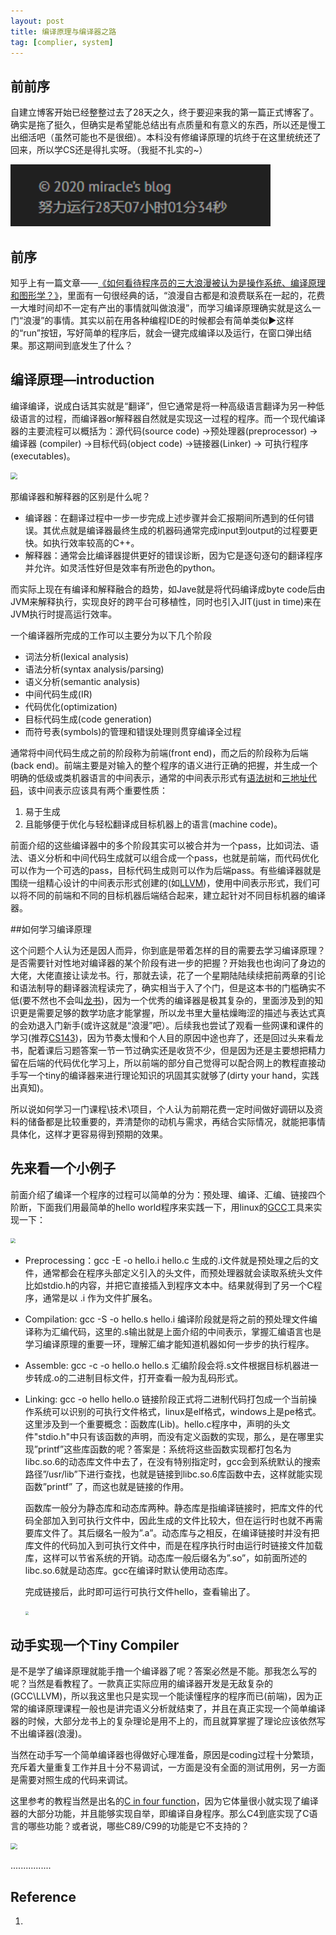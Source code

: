 ```yaml
---
layout: post
title: 编译原理与编译器之路
tag: [complier, system]
---
```


## 前前序
自建立博客开始已经整整过去了28天之久，终于要迎来我的第一篇正式博客了。确实是拖了挺久，但确实是希望能总结出有点质量和有意义的东西，所以还是慢工出细活吧（虽然可能也不是很细）。本科没有修编译原理的坑终于在这里统统还了回来，所以学CS还是得扎实呀。（我挺不扎实的~）



<img src="../assets/images/Compiler/time.jpg" style="zoom:150%;" /> 



## 前序
知乎上有一篇文章——[《如何看待程序员的三大浪漫被认为是操作系统、编译原理和图形学？》](https://www.zhihu.com/question/27323148/answer/36153626)，里面有一句很经典的话，“浪漫自古都是和浪费联系在一起的，花费一大堆时间却不一定有产出的事情就叫做浪漫”，而学习编译原理确实就是这么一门“浪漫”的事情。其实以前在用各种编程IDE的时候都会有简单类似▶️这样的“run”按钮，写好简单的程序后，就会一键完成编译以及运行，在窗口弹出结果。那这期间到底发生了什么？
## 编译原理—introduction

编译编译，说成白话其实就是“翻译”，但它通常是将一种高级语言翻译为另一种低级语言的过程，而编译器or解释器自然就是实现这一过程的程序。而一个现代编译器的主要流程可以概括为：源代码(source code) →预处理器(preprocessor) → 编译器 (compiler) →目标代码(object code) →链接器(Linker) → 可执行程序(executables)。

<img src="/Users/miracle/Desktop/miraclezqc.github.io/assets/images/Compiler/process.png" style="zoom:67%;" />

那编译器和解释器的区别是什么呢？

- 编译器：在翻译过程中一步一步完成上述步骤并会汇报期间所遇到的任何错误。其优点就是编译器最终生成的机器码通常完成input到output的过程要更快。如执行效率较高的C++。
- 解释器：通常会比编译器提供更好的错误诊断，因为它是逐句逐句的翻译程序并允许。如灵活性好但是效率有所逊色的python。

而实际上现在有编译和解释融合的趋势，如Jave就是将代码编译成byte code后由JVM来解释执行，实现良好的跨平台可移植性，同时也引入JIT(just in time)来在JVM执行时提高运行效率。

一个编译器所完成的工作可以主要分为以下几个阶段

- 词法分析(lexical analysis)
- 语法分析(syntax analysis/parsing)
- 语义分析(semantic analysis)
- 中间代码生成(IR)
- 代码优化(optimization)
- 目标代码生成(code generation)
- 而符号表(symbols)的管理和错误处理则贯穿编译全过程

通常将中间代码生成之前的阶段称为前端(front end)，而之后的阶段称为后端(back end)。前端主要是对输入的整个程序的语义进行正确的把握，并生成一个明确的低级或类机器语言的中间表示，通常的中间表示形式有[语法树](https://zh.wikipedia.org/zh-hans/%E6%8A%BD%E8%B1%A1%E8%AA%9E%E6%B3%95%E6%A8%B9)和[三地址代码](https://www.wikiwand.com/zh-sg/%E4%B8%89%E4%BD%8D%E5%9D%80%E7%A2%BC)，该中间表示应该具有两个重要性质：

1. 易于生成
2. 且能够便于优化与轻松翻译成目标机器上的语言(machine code)。

前面介绍的这些编译器中的多个阶段其实可以被合并为一个pass，比如词法、语法、语义分析和中间代码生成就可以组合成一个pass，也就是前端，而代码优化可以作为一个可选的pass，目标代码生成则可以作为后端pass。有些编译器就是围绕一组精心设计的中间表示形式创建的(如[LLVM](https://www.zhihu.com/question/31404020/answer/51870193))，使用中间表示形式，我们可以将不同的前端和不同的目标机器后端结合起来，建立起针对不同目标机器的编译器。



##如何学习编译原理

这个问题个人认为还是因人而异，你到底是带着怎样的目的需要去学习编译原理？是否需要针对性地对编译器的某个阶段有进一步的把握？开始我也也询问了身边的大佬，大佬直接让读龙书。行，那就去读，花了一个星期陆陆续续把前两章的引论和语法制导的翻译器流程读完了，确实相当于入了个门，但是这本书的门槛确实不低(要不然也不会叫[龙书](https://www.zhihu.com/search?type=content&q=%E4%B8%BA%E4%BB%80%E4%B9%88%E5%8F%AB%E9%BE%99%E4%B9%A6))，因为一个优秀的编译器是极其复杂的，里面涉及到的知识更是需要足够的数学功底才能掌握，所以龙书里大量枯燥晦涩的描述与表达式真的会劝退入门新手(或许这就是“浪漫”吧）。后续我也尝试了观看一些网课和课件的学习(推荐[CS143](https://web.stanford.edu/class/cs143/))，因为节奏太慢和个人目的原因中途也弃了，还是回过头来看龙书，配着课后习题答案一节一节过确实还是收货不少，但是因为还是主要想把精力留在后端的代码优化学习上，所以前端的部分自己觉得可以配合网上的教程直接动手写一个tiny的编译器来进行理论知识的巩固其实就够了(dirty your hand，实践出真知)。

所以说如何学习一门课程\技术\项目，个人认为前期花费一定时间做好调研以及资料的储备都是比较重要的，弄清楚你的动机与需求，再结合实际情况，就能把事情具体化，这样才更容易得到预期的效果。



## 先来看一个小例子

前面介绍了编译一个程序的过程可以简单的分为：预处理、编译、汇编、链接四个阶断，下面我们用最简单的hello world程序来实践一下，用linux的[GCC](https://zh.wikipedia.org/wiki/GCC)工具来实现一下：

<img src="/Users/miracle/Desktop/miraclezqc.github.io/assets/images/Compiler/complier.png" style="zoom:50%;" />

- Preprocessing：gcc -E -o hello.i hello.c  生成的.i文件就是预处理之后的文件，通常都会在程序头部定义引入的头文件，而预处理器就会读取系统头文件比如stdio.h的内容，并把它直接插入到程序文本中。结果就得到了另一个C程序，通常是以 .i 作为文件扩展名。

- Compilation: gcc -S -o hello.s hello.i 编译阶段就是将之前的预处理文件编译称为汇编代码，这里的.s输出就是上面介绍的中间表示，掌握汇编语言也是学习编译原理的重要一环，理解汇编才能知道机器如何一步步的执行程序。

- Assemble: gcc -c -o hello.o hello.s 汇编阶段会将.s文件根据目标机器进一步转成.o的二进制目标文件，打开查看一般为乱码形式。

- Linking: gcc -o hello hello.o 链接阶段正式将二进制代码打包成一个当前操作系统可以识别的可执行文件格式，linux是elf格式，windows上是pe格式。这里涉及到一个重要概念：函数库(Lib)。hello.c程序中，声明的头文件"stdio.h"中只有该函数的声明，而没有定义函数的实现，那么，是在哪里实现”printf”这些库函数的呢？答案是：系统将这些函数实现都打包名为libc.so.6的动态库文件中去了，在没有特别指定时，gcc会到系统默认的搜索路径”/usr/lib”下进行查找，也就是链接到libc.so.6库函数中去，这样就能实现函数”printf” 了，而这也就是链接的作用。  

  函数库一般分为静态库和动态库两种。静态库是指编译链接时，把库文件的代码全部加入到可执行文件中，因此生成的文件比较大，但在运行时也就不再需要库文件了。其后缀名一般为”.a”。动态库与之相反，在编译链接时并没有把库文件的代码加入到可执行文件中，而是在程序执行时由运行时链接文件加载库，这样可以节省系统的开销。动态库一般后缀名为”.so”，如前面所述的libc.so.6就是动态库。gcc在编译时默认使用动态库。

  完成链接后，此时即可运行可执行文件hello，查看输出了。

  <img src="/Users/miracle/Desktop/miraclezqc.github.io/assets/images/Compiler/lib.png" style="zoom:35%;" />



## 动手实现一个Tiny Compiler

是不是学了编译原理就能手撸一个编译器了呢？答案必然是不能。那我怎么写的呢？当然是看教程了。一款真正实际应用的编译器开发是无敌复杂的(GCC\LLVM)，所以我这里也只是实现一个能读懂程序的程序而已(前端)，因为正常的编译原理课程一般也是讲完语义分析就结束了，并且在真正实现一个简单编译器的时候，大部分龙书上的复杂理论是用不上的，而且就算掌握了理论应该依然写不出编译器(浪漫)。

当然在动手写一个简单编译器也得做好心理准备，原因是coding过程十分繁琐，充斥着大量重复工作并且十分不易调试，一方面是没有全面的测试用例，另一方面是需要对照生成的代码来调试。

这里参考的教程当然是出名的[C in four function](https://github.com/rswier/c4)，因为它体量很小就实现了编译器的大部分功能，并且能够实现自举，即编译自身程序。那么C4到底实现了C语言的哪些功能？或者说，哪些C89/C99的功能是它不支持的？

<img src="/Users/miracle/Desktop/miraclezqc.github.io/assets/images/Compiler/C4.png" style="zoom:67%;" />



................



## Reference

1. 